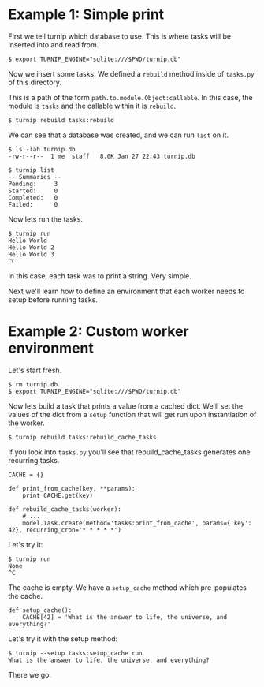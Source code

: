# Example 1: Simple print

First we tell turnip which database to use. This is where tasks will be inserted into and read from.

    $ export TURNIP_ENGINE="sqlite:///$PWD/turnip.db"

Now we insert some tasks. We defined a ``rebuild`` method inside of ``tasks.py`` of this directory.

This is a path of the form ``path.to.module.Object:callable``. In this case, the module is ``tasks`` and the callable within it is ``rebuild``.

    $ turnip rebuild tasks:rebuild

We can see that a database was created, and we can run ``list`` on it.

    $ ls -lah turnip.db
    -rw-r--r--  1 me  staff   8.0K Jan 27 22:43 turnip.db

    $ turnip list
    -- Summaries --
    Pending:	 3
    Started:	 0
    Completed:	 0
    Failed: 	 0

Now lets run the tasks.

    $ turnip run
    Hello World
    Hello World 2
    Hello World 3
    ^C

In this case, each task was to print a string. Very simple.

Next we'll learn how to define an environment that each worker needs to setup before running tasks.

# Example 2: Custom worker environment

Let's start fresh.

    $ rm turnip.db
    $ export TURNIP_ENGINE="sqlite:///$PWD/turnip.db"

Now lets build a task that prints a value from a cached dict. We'll set the values of the dict from a ``setup`` function that will get run upon instantiation of the worker.

    $ turnip rebuild tasks:rebuild_cache_tasks

If you look into ``tasks.py`` you'll see that rebuild_cache_tasks generates one recurring tasks.

    CACHE = {}

    def print_from_cache(key, **params):
        print CACHE.get(key)

    def rebuild_cache_tasks(worker):
        # ...
        model.Task.create(method='tasks:print_from_cache', params={'key': 42}, recurring_cron='* * * * *')

Let's try it:

    $ turnip run
    None
    ^C

The cache is empty. We have a ``setup_cache`` method which pre-populates the cache.

    def setup_cache():
        CACHE[42] = 'What is the answer to life, the universe, and everything?'

Let's try it with the setup method:

    $ turnip --setup tasks:setup_cache run
    What is the answer to life, the universe, and everything?

There we go.
